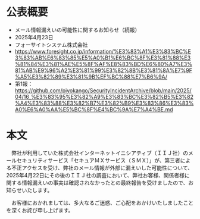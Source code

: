 # 公表概要
- メール情報漏えいの可能性に関するお知らせ（続報）
- 2025年4月23日
- フォーサイトシステム株式会社
- https://www.foresight.co.jp/information/%E3%83%A1%E3%83%BC%E3%83%AB%E6%83%85%E5%A0%B1%E6%BC%8F%E3%81%88%E3%81%84%E3%81%AE%E5%8F%AF%E8%83%BD%E6%80%A7%E3%81%AB%E9%96%A2%E3%81%99%E3%82%8B%E3%81%8A%E7%9F%A5%E3%82%89%E3%81%9B%EF%BC%88%E7%B6%9A/
- 第1報：https://github.com/piyokango/SecurityIncidentArchive/blob/main/2025/04/16_%E3%83%95%E3%82%A9%E3%83%BC%E3%82%B5%E3%82%A4%E3%83%88%E3%82%B7%E3%82%B9%E3%83%86%E3%83%A0%E6%A0%AA%E5%BC%8F%E4%BC%9A%E7%A4%BE.md

# 本文
　弊社が利用していた株式会社インターネットイニシアティブ（ＩＩＪ社）のメールセキュリティサービス「セキュアＭＸサービス（ＳＭＸ）」が、第三者による不正アクセスを受け、弊社のメール情報が外部に漏えいした可能性について、2025年4月22日にその後のＩＩＪ社の調査において、弊社お客様、関係者様に関する情報漏えいの事実は確認されなかったとの最終報告を受けましたので、お知らせいたします。

　お客様におかれましては、多大なるご迷惑、ご心配をおかけいたしましたことを深くお詫び申し上げます。
